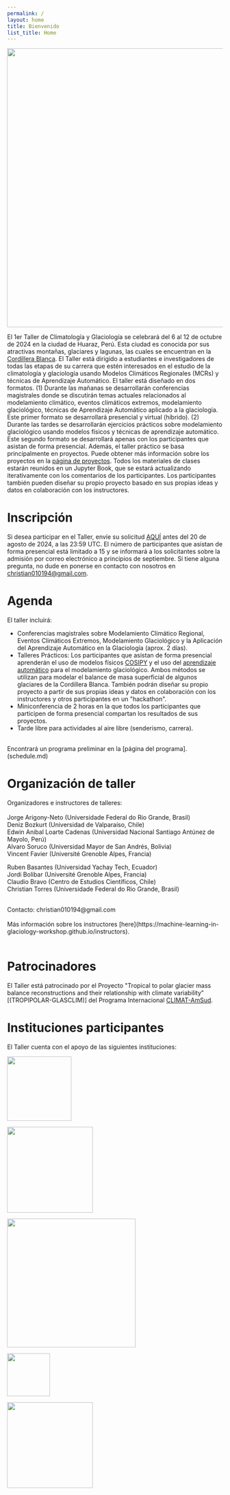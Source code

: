 ```yaml
---
permalink: /
layout: home
title: Bienvenido
list_title: Home
---
```


<img src="assets/imgs/TROPIPOLAR-GLASCLIM-CARD.png" width="650"> <br>


El 1er Taller de Climatología y Glaciología se celebrará del 6 al 12 de octubre de 2024 en la ciudad de Huaraz, Perú. Esta ciudad es conocida por sus atractivas montañas, glaciares y lagunas, las cuales se encuentran en la [Cordillera Blanca](https://www.peru.travel/es/atractivos/cordillera-blanca). El Taller está dirigido a estudiantes e investigadores de todas las etapas de su carrera que estén interesados en el estudio de la climatología y glaciología usando Modelos Climáticos Regionales (MCRs) y técnicas de Aprendizaje Automático. El taller está diseñado en dos formatos. (1) Durante las mañanas se desarrollarán conferencias magistrales donde se discutirán temas actuales relacionados al modelamiento climático, eventos climáticos extremos, modelamiento glaciológico, técnicas de Aprendizaje Automático aplicado a la glaciología. Este primer formato se desarrollará presencial y virtual (híbrido). (2) Durante las tardes se desarrollarán ejercicios prácticos sobre modelamiento glaciológico usando modelos físicos y técnicas de aprendizaje automático. Este segundo formato se desarrollará apenas con los participantes que asistan de forma presencial. Además, el taller práctico se basa principalmente en proyectos. Puede obtener más información sobre los proyectos en la [página de proyectos](projects.md). Todos los materiales de clases estarán reunidos en un Jupyter Book, que se estará actualizando iterativamente con los comentarios de los participantes. Los participantes también pueden diseñar su propio proyecto basado en sus propias ideas y datos en colaboración con los instructores.
<br>

# Inscripción

Si desea participar en el Taller, envíe su solicitud [AQUÍ](https://forms.gle/soELJYoyENhFNjPY7) antes del 20 de agosto de 2024, a las 23:59 UTC. El número de participantes que asistan de forma presencial está limitado a 15 y se informará a los solicitantes sobre la admisión por correo electrónico a principios de septiembre. Si tiene alguna pregunta, no dude en ponerse en contacto con nosotros en christian010194@gmail.com. 
<br>

# Agenda

El taller incluirá:

- Conferencias magistrales sobre Modelamiento Climático Regional, Eventos Climáticos Extremos, Modelamiento Glaciológico y la Aplicación del Aprendizaje Automático en la Glaciología (aprox. 2 días).
- Talleres Prácticos: Los participantes que asistan de forma presencial aprenderán el uso de modelos físicos [COSIPY]() y el uso del [aprendizaje automático](https://machine-learning-in-glaciology-workshop.github.io/projects) para el modelamiento glaciológico. Ambos métodos se utilizan para modelar el balance de masa superficial de algunos glaciares de la Cordillera Blanca. También podrán diseñar su propio proyecto a partir de sus propias ideas y datos en colaboración con los instructores y otros participantes en un "hackathon".
- Miniconferencia de 2 horas en la que todos los participantes que participen de forma presencial compartan los resultados de sus proyectos.
- Tarde libre para actividades al aire libre (senderismo, carrera).
<br>
Encontrará un programa preliminar en la [página del programa].(schedule.md)
<br>

# Organización de taller 

Organizadores e instructores de talleres: <br>
<br>
Jorge Arigony-Neto (Universidade Federal do Rio Grande, Brasil) <br>
Deniz Bozkurt (Universidad de Valparaíso, Chile) <br>
Edwin Anibal Loarte Cadenas (Universidad Nacional Santiago Antúnez de Mayolo, Perú) <br>
Alvaro Soruco (Universidad Mayor de San Andrés, Bolivia) <br>
Vincent Favier (Université Grenoble Alpes, Francia) <br>

Ruben Basantes (Universidad Yachay Tech, Ecuador) <br>
Jordi Bolibar (Université Grenoble Alpes, Francia) <br>
Claudio Bravo (Centro de Estudios Científicos, Chile) <br>
Christian Torres (Universidade Federal do Rio Grande, Brasil) <br>

<br>
Contacto: christian010194@gmail.com <br>
<br>
Más información sobre los instructores [here](https://machine-learning-in-glaciology-workshop.github.io/instructors). <br>
<br>

# Patrocinadores

El Taller está patrocinado por el Proyecto "Tropical to polar glacier mass balance reconstructions and their relationship with climate variability" [(TROPIPOLAR-GLASCLIM)] del Programa Internacional [CLIMAT-AmSud](https://www.sticmathamsud.org/sitio/).


# Instituciones participantes
El Taller cuenta con el apoyo de las siguientes instituciones:
<br>

<img src="https://campussvp.furg.br/images/marca-abreviada-vertical-cores-originais-furg.png" width="150"> <br>

<img src="https://upload.wikimedia.org/wikipedia/commons/thumb/4/46/Logo_universidad_de_valparaiso_2008.svg/301px-Logo_universidad_de_valparaiso_2008.svg.png" width="200"> <br>

<img src="https://www.unasam.edu.pe/web/logounasam/logo-08-11-2021-18-36-15.png" width="300"> <br>

<img src="https://upload.wikimedia.org/wikipedia/commons/thumb/d/d2/Umsa-logo.svg/297px-Umsa-logo.svg.png" width="100"> <br>

<img src="https://upload.wikimedia.org/wikipedia/commons/thumb/0/07/Logo_Universit%C3%A9_Grenoble_Alpes_2020.svg/1280px-Logo_Universit%C3%A9_Grenoble_Alpes_2020.svg.png" width="200"> <br>


<br>

<!---
# Participant selection
We received 67 applications and selected 27 participants.

[Jupyter Book](https://machine-learning-in-glaciology-workshop.github.io/Lecture-materials/README.html)

-->
<br>
<br>
<br>
